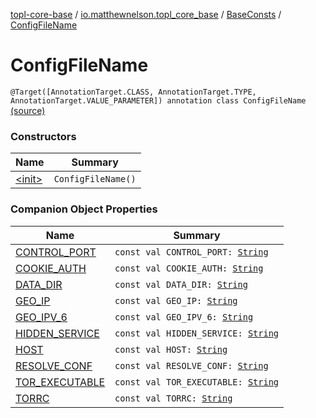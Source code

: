 [topl-core-base](../../../index.md) / [io.matthewnelson.topl_core_base](../../index.md) / [BaseConsts](../index.md) / [ConfigFileName](./index.md)

# ConfigFileName

`@Target([AnnotationTarget.CLASS, AnnotationTarget.TYPE, AnnotationTarget.VALUE_PARAMETER]) annotation class ConfigFileName` [(source)](https://github.com/05nelsonm/TorOnionProxyLibrary-Android/blob/master/topl-core-base/src/main/java/io/matthewnelson/topl_core_base/BaseConsts.kt#L153)

### Constructors

| Name | Summary |
|---|---|
| [&lt;init&gt;](-init-.md) | `ConfigFileName()` |

### Companion Object Properties

| Name | Summary |
|---|---|
| [CONTROL_PORT](-c-o-n-t-r-o-l_-p-o-r-t.md) | `const val CONTROL_PORT: `[`String`](https://kotlinlang.org/api/latest/jvm/stdlib/kotlin/-string/index.html) |
| [COOKIE_AUTH](-c-o-o-k-i-e_-a-u-t-h.md) | `const val COOKIE_AUTH: `[`String`](https://kotlinlang.org/api/latest/jvm/stdlib/kotlin/-string/index.html) |
| [DATA_DIR](-d-a-t-a_-d-i-r.md) | `const val DATA_DIR: `[`String`](https://kotlinlang.org/api/latest/jvm/stdlib/kotlin/-string/index.html) |
| [GEO_IP](-g-e-o_-i-p.md) | `const val GEO_IP: `[`String`](https://kotlinlang.org/api/latest/jvm/stdlib/kotlin/-string/index.html) |
| [GEO_IPV_6](-g-e-o_-i-p-v_6.md) | `const val GEO_IPV_6: `[`String`](https://kotlinlang.org/api/latest/jvm/stdlib/kotlin/-string/index.html) |
| [HIDDEN_SERVICE](-h-i-d-d-e-n_-s-e-r-v-i-c-e.md) | `const val HIDDEN_SERVICE: `[`String`](https://kotlinlang.org/api/latest/jvm/stdlib/kotlin/-string/index.html) |
| [HOST](-h-o-s-t.md) | `const val HOST: `[`String`](https://kotlinlang.org/api/latest/jvm/stdlib/kotlin/-string/index.html) |
| [RESOLVE_CONF](-r-e-s-o-l-v-e_-c-o-n-f.md) | `const val RESOLVE_CONF: `[`String`](https://kotlinlang.org/api/latest/jvm/stdlib/kotlin/-string/index.html) |
| [TOR_EXECUTABLE](-t-o-r_-e-x-e-c-u-t-a-b-l-e.md) | `const val TOR_EXECUTABLE: `[`String`](https://kotlinlang.org/api/latest/jvm/stdlib/kotlin/-string/index.html) |
| [TORRC](-t-o-r-r-c.md) | `const val TORRC: `[`String`](https://kotlinlang.org/api/latest/jvm/stdlib/kotlin/-string/index.html) |
